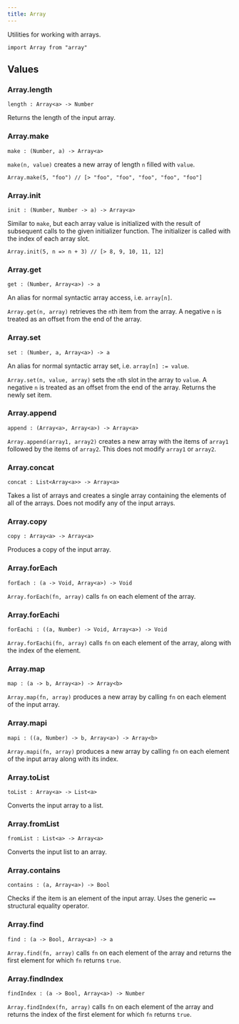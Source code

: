 ```yaml
---
title: Array
---
```


Utilities for working with arrays.

```grain
import Array from "array"
```

## Values

### Array.**length**

```grain
length : Array<a> -> Number
```

Returns the length of the input array.

### Array.**make**

```grain
make : (Number, a) -> Array<a>
```

`make(n, value)` creates a new array of length `n` filled with `value`.

```grain
Array.make(5, "foo") // [> "foo", "foo", "foo", "foo", "foo"]
```

### Array.**init**

```grain
init : (Number, Number -> a) -> Array<a>
```

Similar to `make`, but each array value is initialized with the result of subsequent calls to the given initializer function. The initializer is called with the index of each array slot.

```grain
Array.init(5, n => n + 3) // [> 8, 9, 10, 11, 12]
```

### Array.**get**

```grain
get : (Number, Array<a>) -> a
```

An alias for normal syntactic array access, i.e. `array[n]`.

`Array.get(n, array)` retrieves the `n`th item from the array. A negative `n` is treated as an offset from the end of the array.

### Array.**set**

```grain
set : (Number, a, Array<a>) -> a
```

An alias for normal syntactic array set, i.e. `array[n] := value`.

`Array.set(n, value, array)` sets the `n`th slot in the array to `value`. A negative `n` is treated as an offset from the end of the array. Returns the newly set item.

### Array.**append**

```grain
append : (Array<a>, Array<a>) -> Array<a>
```

`Array.append(array1, array2)` creates a new array with the items of `array1` followed by the items of `array2`. This does not modify `array1` or `array2`.

### Array.**concat**

```grain
concat : List<Array<a>> -> Array<a>
```

Takes a list of arrays and creates a single array containing the elements of all of the arrays. Does not modify any of the input arrays.

### Array.**copy**

```grain
copy : Array<a> -> Array<a>
```

Produces a copy of the input array.

### Array.**forEach**

```grain
forEach : (a -> Void, Array<a>) -> Void
```

`Array.forEach(fn, array)` calls `fn` on each element of the array.

### Array.**forEachi**

```grain
forEachi : ((a, Number) -> Void, Array<a>) -> Void
```

`Array.forEachi(fn, array)` calls `fn` on each element of the array, along with the index of the element.

### Array.**map**

```grain
map : (a -> b, Array<a>) -> Array<b>
```

`Array.map(fn, array)` produces a new array by calling `fn` on each element of the input array.

### Array.**mapi**

```grain
mapi : ((a, Number) -> b, Array<a>) -> Array<b>
```

`Array.mapi(fn, array)` produces a new array by calling `fn` on each element of the input array along with its index.

### Array.**toList**

```grain
toList : Array<a> -> List<a>
```

Converts the input array to a list.

### Array.**fromList**

```grain
fromList : List<a> -> Array<a>
```

Converts the input list to an array.

### Array.**contains**

```grain
contains : (a, Array<a>) -> Bool
```

Checks if the item is an element of the input array. Uses the generic `==` structural equality operator.

### Array.**find**

```grain
find : (a -> Bool, Array<a>) -> a
```

`Array.find(fn, array)` calls `fn` on each element of the array and returns the first element for which `fn` returns `true`.

### Array.**findIndex**

```grain
findIndex : (a -> Bool, Array<a>) -> Number 
```

`Array.findIndex(fn, array)` calls `fn` on each element of the array and returns the index of the first element for which `fn` returns `true`.
